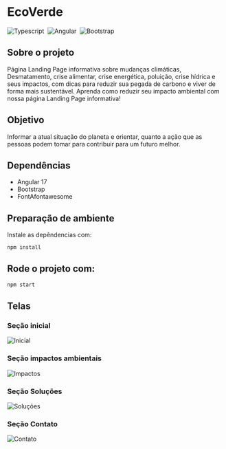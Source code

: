 # EcoVerde
![Typescript](https://img.shields.io/badge/typescript-%233776AB.svg?style=for-the-badge&logo=typescript&logoColor=white)&nbsp;
![Angular](https://img.shields.io/badge/angular-DD0031?style=for-the-badge&logo=angular)&nbsp;
![Bootstrap](https://img.shields.io/badge/bootstrap-563D7C?style=for-the-badge&logo=bootstrap&logoColor=white)&nbsp;

## Sobre o projeto

Página Landing Page informativa sobre mudanças climáticas, Desmatamento, crise alimentar, crise energética, poluição, crise hídrica e seus impactos, com dicas para reduzir sua pegada de carbono e viver de forma mais sustentável. Aprenda como reduzir seu impacto ambiental com nossa página Landing Page informativa!

## Objetivo

Informar a atual situação do planeta e orientar, quanto a ação que as pessoas podem tomar para contribuir para um futuro melhor.

## Dependências

- Angular 17
- Bootstrap
- FontAfontawesome

## Preparação de ambiente

Instale as depêndencias com:

```sh
npm install
```

## Rode o projeto com:

```sh
npm start
```

## Telas

### Seção inicial
![Inicial](https://github.com/joscbe/eco-verde/assets/69938145/39ca5dcb-aa59-487f-ba99-d817cb22161d)

### Seção impactos ambientais
![Impactos](https://github.com/joscbe/eco-verde/assets/69938145/370fac5e-9d91-4e1c-ae82-8f267004c17c)

### Seção Soluções
![Soluções](https://github.com/joscbe/eco-verde/assets/69938145/c8f224c3-dcaf-49c3-91e2-9696f8e5f560)

### Seção Contato
![Contato](https://github.com/joscbe/eco-verde/assets/69938145/4795b9d7-bf35-45ab-bf08-86e9076fdc4c)
